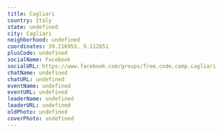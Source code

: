 ```yaml
---
title: Cagliari
country: Italy
state: undefined
city: Cagliari
neighborhood: undefined
coordinates: 39.216953, 9.112851
plusCode: undefined
socialName: Facebook
socialURL: https://www.facebook.com/groups/free.code.camp.cagliari
chatName: undefined
chatURL: undefined
eventName: undefined
eventURL: undefined
leaderName: undefined
leaderURL: undefined
oldPhoto: undefined
coverPhoto: undefined
---
```

